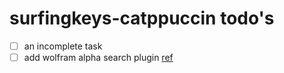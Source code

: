 # surfingkeys-catppuccin todo's

- [ ] an incomplete task
- [ ] add wolfram alpha search plugin 
      [ref](https://github.com/b0o/surfingkeys-conf/blob/c5052d6dce0977a5b20e9ec638fdb4c7e7e91ff4/src/search-engines.js#L574)
<!-- generated with <3 by daylinmorgan/todo -->

